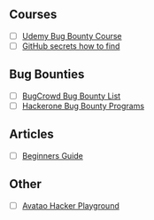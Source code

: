 ## Courses
- [ ] [Udemy Bug Bounty Course](udemy.com/course/website-hacking-and-bug-bounty-course/?utm_source=adwords&utm_medium=udemyads&utm_campaign=LongTail_la.EN_cc.ROW&utm_content=deal4584&utm_term=_._ag_77879423894_._ad_386759469007_._kw__._de_c_._dm__._pl__._ti_dsa-1007766171032_._li_9062997_._pd__._&matchtype=b&gclid=CjwKCAjwp-X0BRAFEiwAheRui0Bpsq78f4-URiVfTxXJEYxi0m3uFGkVt4f3UqC_RcZSj3myilRykxoCFu0QAvD_BwE)
- [ ] [GitHub secrets how to find](https://tillsongalloway.com/finding-sensitive-information-on-github/)

## Bug Bounties
- [ ] [BugCrowd Bug Bounty List](https://www.bugcrowd.com/bug-bounty-list/)
- [ ] [Hackerone Bug Bounty Programs](https://hackerone.com/bug-bounty-programs)

## Articles
- [ ] [Beginners Guide](https://hackernoon.com/imagine-yourself-being-a-hacker-beginners-guide-iq3j3umr?source=rss)

## Other
- [ ] [Avatao Hacker Playground](https://avatao.com/)
